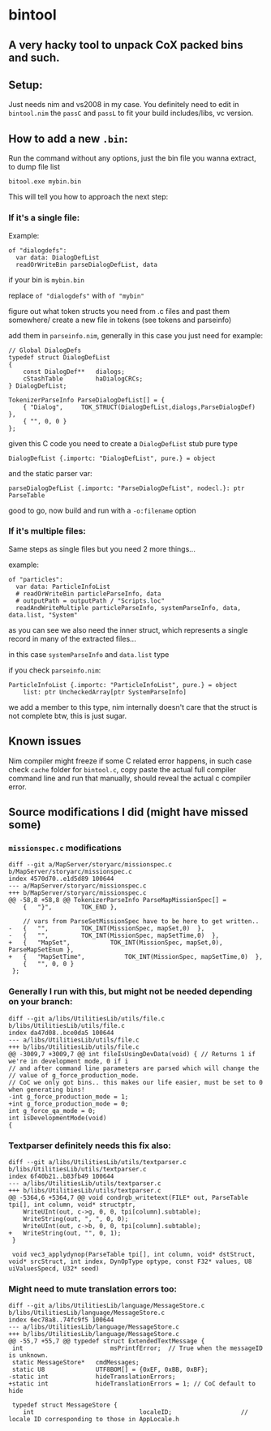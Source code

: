 # bintool

## A very hacky tool to unpack CoX packed bins and such.

## Setup:

Just needs nim and vs2008 in my case.
You definitely need to edit in `bintool.nim` the `passC` and `passL` to fit your build includes/libs, vc version.

## How to add a new `.bin`:

Run the command without any options, just the bin file you wanna extract, to dump file list

`bitool.exe mybin.bin`

This will tell you how to approach the next step:

### If it's a single file:

Example:
```
of "dialogdefs":
  var data: DialogDefList
  readOrWriteBin parseDialogDefList, data
```

if your bin is `mybin.bin`

replace `of "dialogdefs"` with `of "mybin"`

figure out what token structs you need from .c files and past them somewhere/ create a new file in tokens (see tokens and parseinfo)

add them in `parseinfo.nim`, generally in this case you just need for example:

```
// Global DialogDefs
typedef struct DialogDefList
{
	const DialogDef**	dialogs;
	cStashTable			haDialogCRCs;
} DialogDefList;

TokenizerParseInfo ParseDialogDefList[] = {
	{ "Dialog",		TOK_STRUCT(DialogDefList,dialogs,ParseDialogDef) },
	{ "", 0, 0 }
};
```

given this C code you need to create a `DialogDefList` stub pure type

`DialogDefList {.importc: "DialogDefList", pure.} = object`

and the static parser var:

`parseDialogDefList {.importc: "ParseDialogDefList", nodecl.}: ptr ParseTable`

good to go, now build and run with a `-o:filename` option

### If it's multiple files:

Same steps as single files but you need 2 more things...

example:

```
of "particles":
  var data: ParticleInfoList
  # readOrWriteBin particleParseInfo, data
  # outputPath = outputPath / "Scripts.loc"
  readAndWriteMultiple particleParseInfo, systemParseInfo, data, data.list, "System"
```

as you can see we also need the inner struct, which represents a single record in many of the extracted files...

in this case `systemParseInfo` and `data.list` type

if you check `parseinfo.nim`:

```
ParticleInfoList {.importc: "ParticleInfoList", pure.} = object
    list: ptr UncheckedArray[ptr SystemParseInfo]
```

we add a member to this type, nim internally doesn't care that the struct is not complete btw, this is just sugar.


## Known issues

Nim compiler might freeze if some C related error happens,
in such case check `cache` folder for `bintool.c`, copy paste the actual full compiler command line and run that manually, should reveal the actual c compiler error.

## Source modifications I did (might have missed some)

### `missionspec.c` modifications
```
diff --git a/MapServer/storyarc/missionspec.c b/MapServer/storyarc/missionspec.c
index 4570d70..e1d5d89 100644
--- a/MapServer/storyarc/missionspec.c
+++ b/MapServer/storyarc/missionspec.c
@@ -58,8 +58,8 @@ TokenizerParseInfo ParseMapMissionSpec[] =
 	{	"}",		TOK_END },
 
 	// vars from ParseSetMissionSpec have to be here to get written..
-	{	"",			TOK_INT(MissionSpec, mapSet,0)	},
-	{	"",			TOK_INT(MissionSpec, mapSetTime,0)	},
+	{	"MapSet",			TOK_INT(MissionSpec, mapSet,0), ParseMapSetEnum	},
+	{	"MapSetTime",			TOK_INT(MissionSpec, mapSetTime,0)	},
 	{	"", 0, 0 }
 };
 ```

 ### Generally I run with this, but might not be needed depending on your branch:
 ```
 diff --git a/libs/UtilitiesLib/utils/file.c b/libs/UtilitiesLib/utils/file.c
index da47d08..bce0da5 100644
--- a/libs/UtilitiesLib/utils/file.c
+++ b/libs/UtilitiesLib/utils/file.c
@@ -3009,7 +3009,7 @@ int fileIsUsingDevData(void) { // Returns 1 if we're in development mode, 0 if i
 // and after command line parameters are parsed which will change the
 // value of g_force_production_mode.
 // CoC we only got bins.. this makes our life easier, must be set to 0 when generating bins!
-int g_force_production_mode = 1;
+int g_force_production_mode = 0;
 int g_force_qa_mode = 0;
 int isDevelopmentMode(void)
 {
```

### Textparser definitely needs this fix also:
```
diff --git a/libs/UtilitiesLib/utils/textparser.c b/libs/UtilitiesLib/utils/textparser.c
index 6f40b21..b83fb49 100644
--- a/libs/UtilitiesLib/utils/textparser.c
+++ b/libs/UtilitiesLib/utils/textparser.c
@@ -5364,6 +5364,7 @@ void condrgb_writetext(FILE* out, ParseTable tpi[], int column, void* structptr,
 	WriteUInt(out, c->g, 0, 0, tpi[column].subtable);
 	WriteString(out, ", ", 0, 0);
 	WriteUInt(out, c->b, 0, 0, tpi[column].subtable);
+	WriteString(out, "", 0, 1);
 }
 
 void vec3_applydynop(ParseTable tpi[], int column, void* dstStruct, void* srcStruct, int index, DynOpType optype, const F32* values, U8 uiValuesSpecd, U32* seed)
```

### Might need to mute translation errors too:
```
diff --git a/libs/UtilitiesLib/language/MessageStore.c b/libs/UtilitiesLib/language/MessageStore.c
index 6ec78a8..74fc9f5 100644
--- a/libs/UtilitiesLib/language/MessageStore.c
+++ b/libs/UtilitiesLib/language/MessageStore.c
@@ -55,7 +55,7 @@ typedef struct ExtendedTextMessage {
 int						msPrintfError;	// True when the messageID is unknown.
 static MessageStore*	cmdMessages;
 static U8				UTF8BOM[] = {0xEF, 0xBB, 0xBF};
-static int				hideTranslationErrors;
+static int				hideTranslationErrors = 1; // CoC default to hide
 
 typedef struct MessageStore {
 	int								localeID;					// locale ID corresponding to those in AppLocale.h
```